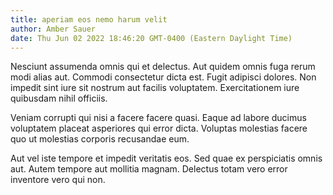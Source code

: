 ```yaml
---
title: aperiam eos nemo harum velit
author: Amber Sauer
date: Thu Jun 02 2022 18:46:20 GMT-0400 (Eastern Daylight Time)
---
```

Nesciunt assumenda omnis qui et delectus. Aut quidem omnis fuga rerum modi alias aut. Commodi consectetur dicta est. Fugit adipisci dolores. Non impedit sint iure sit nostrum aut facilis voluptatem. Exercitationem iure quibusdam nihil officiis.

 Veniam corrupti qui nisi a facere facere quasi. Eaque ad labore ducimus voluptatem placeat asperiores qui error dicta. Voluptas molestias facere quo ut molestias corporis recusandae eum.

 Aut vel iste tempore et impedit veritatis eos. Sed quae ex perspiciatis omnis aut. Autem tempore aut mollitia magnam. Delectus totam vero error inventore vero qui non.